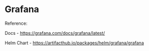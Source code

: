 # Grafana

Reference:

Docs - https://grafana.com/docs/grafana/latest/

Helm Chart - https://artifacthub.io/packages/helm/grafana/grafana
